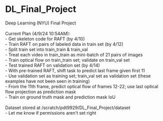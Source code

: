 # DL_Final_Project
Deep Learning (NYU) Final Project \
\
Current Plan (4/9/24 10:54AM): \
    - Get skeleton code for RAFT (by 4/10) \
    - Train RAFT on pairs of labeled data in train set (by 4/12) \
        - Split train set into train_train & train_val \
        - Treat each video in train_train as mini-batch of 21 pairs of images \
        - Train optical flow on train_train set; validate on train_val set \
    - Test trained RAFT on validation set (by 4/14) \
        - With pre-trained RAFT, shift task to predict last frame given first 11 \
            - Use validation set as training set; train_val set as validation set (these examples have not been seen in training) \
            - From the 11th frame, predict optical flow of frames 12-22; use last optical flow projection as prediction mask \
            - Train on ground truth mask and prediction mask IoU \
\
Dataset stored at /scratch/pdt9929/DL_Final_Project/dataset \
    - Let me know if permissions aren't set right
